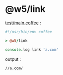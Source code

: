 [‼️]: ✏️README.mdt

# @w5/link

[test/main.coffee](./test/main.coffee) :

```coffee
#!/usr/bin/env coffee

> @w5/link

console.log link 'a.com'
```

output :

```
//a.com/
```
